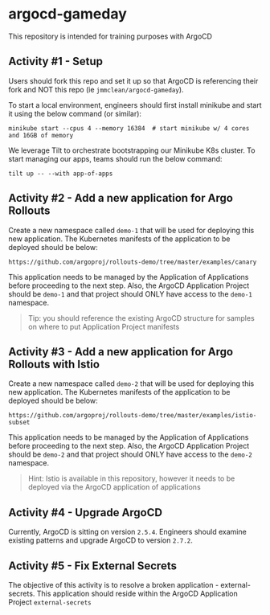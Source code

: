 # argocd-gameday
This repository is intended for training purposes with ArgoCD

## Activity #1 - Setup
Users should fork this repo and set it up so that ArgoCD is referencing their fork and NOT this repo (ie `jmmclean/argocd-gameday`). 

To start a local environment, engineers should first install minikube and start it using the below command (or similar):
```shell
minikube start --cpus 4 --memory 16384  # start minikube w/ 4 cores and 16GB of memory
```

We leverage Tilt to orchestrate bootstrapping our Minikube K8s cluster. To start managing our apps, teams should run the below command:
```shell
tilt up -- --with app-of-apps
```

## Activity #2 - Add a new application for Argo Rollouts
Create a new namespace called `demo-1` that will be used for deploying this new application. The Kubernetes manifests of the application to be deployed should be below:
```
https://github.com/argoproj/rollouts-demo/tree/master/examples/canary
```

This application needs to be managed by the Application of Applications before proceeding to the next step. Also, the ArgoCD Application Project should be `demo-1` and that project should ONLY have access to the `demo-1` namespace. 

> Tip: you should reference the existing ArgoCD structure for samples on where to put Application Project manifests

## Activity #3 - Add a new application for Argo Rollouts with Istio
Create a new namespace called `demo-2` that will be used for deploying this new application. The Kubernetes manifests of the application to be deployed should be below:
```
https://github.com/argoproj/rollouts-demo/tree/master/examples/istio-subset
```

This application needs to be managed by the Application of Applications before proceeding to the next step. Also, the ArgoCD Application Project should be `demo-2` and that project should ONLY have access to the `demo-2` namespace. 

> Hint: Istio is available in this repository, however it needs to be deployed via the ArgoCD application of applications

## Activity #4 - Upgrade ArgoCD
Currently, ArgoCD is sitting on version `2.5.4`. Engineers should examine existing patterns and upgrade ArgoCD to version `2.7.2`.

## Activity #5 - Fix External Secrets
The objective of this activity is to resolve a broken application - external-secrets. This application should reside within the ArgoCD Application Project `external-secrets`
